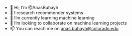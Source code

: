 - 👋 Hi, I’m @AnasBuhayh
- 👀 I research recommender systems
- 🌱 I’m currently learning machine learning
- 💞️ I’m looking to collaborate on machine learning projects
- 📫 You can reach me on anas.buhayh@colorado.edu

<!---
AnasBuhayh/AnasBuhayh is a ✨ special ✨ repository because its `README.md` (this file) appears on your GitHub profile.
You can click the Preview link to take a look at your changes.
--->
